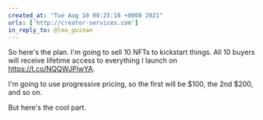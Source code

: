```yaml
---
created_at: "Tue Aug 10 00:25:18 +0000 2021"
urls: ['http://creator-services.com']
in_reply_to: @leo_guinan
---
```


So here's the plan. I'm going to sell 10 NFTs to kickstart things. All 10 buyers will receive lifetime access to everything I launch on https://t.co/NQQWJPiwYA. 

I'm going to use progressive pricing, so the first will be $100, the 2nd $200, and so on.

But here's the cool part.